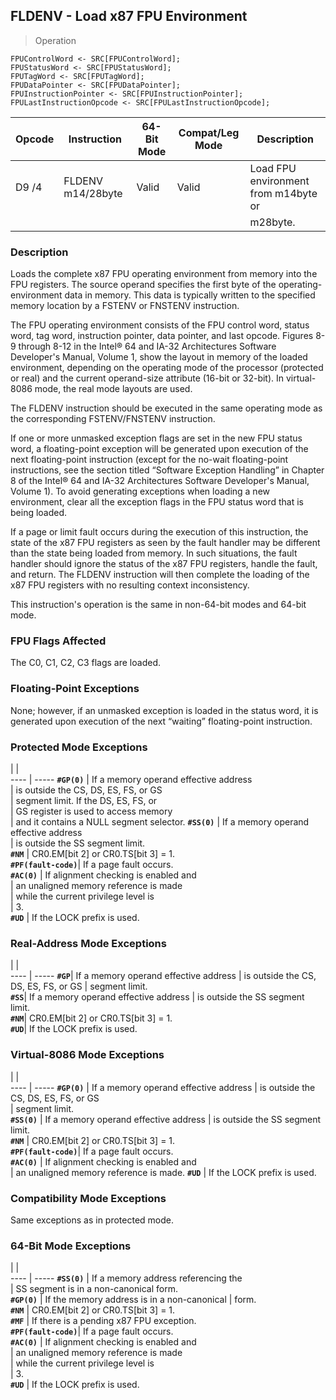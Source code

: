 ## FLDENV - Load x87 FPU Environment

> Operation

``` slim
FPUControlWord <- SRC[FPUControlWord];
FPUStatusWord <- SRC[FPUStatusWord];
FPUTagWord <- SRC[FPUTagWord];
FPUDataPointer <- SRC[FPUDataPointer];
FPUInstructionPointer <- SRC[FPUInstructionPointer];
FPULastInstructionOpcode <- SRC[FPULastInstructionOpcode];

```

 Opcode| Instruction      | 64-Bit Mode| Compat/Leg Mode| Description                         
 ---  | --- | --- | --- | ---
 D9 /4 | FLDENV m14/28byte| Valid      | Valid          | Load FPU environment from m14byte or
       |                  |            |                | m28byte.                            

### Description
Loads the complete x87 FPU operating environment from memory into the FPU registers.
The source operand specifies the first byte of the operating-environment data
in memory. This data is typically written to the specified memory location by
a FSTENV or FNSTENV instruction.

The FPU operating environment consists of the FPU control word, status word,
tag word, instruction pointer, data pointer, and last opcode. Figures 8-9 through
8-12 in the Intel® 64 and IA-32 Architectures Software Developer's Manual, Volume
1, show the layout in memory of the loaded environment, depending on the operating
mode of the processor (protected or real) and the current operand-size attribute
(16-bit or 32-bit). In virtual-8086 mode, the real mode layouts are used.

The FLDENV instruction should be executed in the same operating mode as the
corresponding FSTENV/FNSTENV instruction.

If one or more unmasked exception flags are set in the new FPU status word,
a floating-point exception will be generated upon execution of the next floating-point
instruction (except for the no-wait floating-point instructions, see the section
titled “Software Exception Handling” in Chapter 8 of the Intel® 64 and IA-32
Architectures Software Developer's Manual, Volume 1). To avoid generating exceptions
when loading a new environment, clear all the exception flags in the FPU status
word that is being loaded.

If a page or limit fault occurs during the execution of this instruction, the
state of the x87 FPU registers as seen by the fault handler may be different
than the state being loaded from memory. In such situations, the fault handler
should ignore the status of the x87 FPU registers, handle the fault, and return.
The FLDENV instruction will then complete the loading of the x87 FPU registers
with no resulting context inconsistency.

This instruction's operation is the same in non-64-bit modes and 64-bit mode.



### FPU Flags Affected
The C0, C1, C2, C3 flags are loaded.


### Floating-Point Exceptions
None; however, if an unmasked exception is loaded in the status word, it is
generated upon execution of the next “waiting” floating-point instruction.


### Protected Mode Exceptions
   | |  
---- | -----
 **``#GP(0)``**         | If a memory operand effective address   
                | is outside the CS, DS, ES, FS, or GS    
                | segment limit. If the DS, ES, FS, or    
                | GS register is used to access memory    
                | and it contains a NULL segment selector.
 **``#SS(0)``**         | If a memory operand effective address   
                | is outside the SS segment limit.        
 **``#NM``**            | CR0.EM[bit 2] or CR0.TS[bit 3] = 1.     
 **``#PF(fault-code)``**| If a page fault occurs.                 
 **``#AC(0)``**         | If alignment checking is enabled and    
                | an unaligned memory reference is made   
                | while the current privilege level is    
                | 3.                                      
 **``#UD``**            | If the LOCK prefix is used.             

### Real-Address Mode Exceptions
   | |  
---- | -----
 **``#GP``**| If a memory operand effective address
    | is outside the CS, DS, ES, FS, or GS 
    | segment limit.                       
 **``#SS``**| If a memory operand effective address
    | is outside the SS segment limit.     
 **``#NM``**| CR0.EM[bit 2] or CR0.TS[bit 3] = 1.  
 **``#UD``**| If the LOCK prefix is used.          

### Virtual-8086 Mode Exceptions
   | |  
---- | -----
 **``#GP(0)``**         | If a memory operand effective address 
                | is outside the CS, DS, ES, FS, or GS  
                | segment limit.                        
 **``#SS(0)``**         | If a memory operand effective address 
                | is outside the SS segment limit.      
 **``#NM``**            | CR0.EM[bit 2] or CR0.TS[bit 3] = 1.   
 **``#PF(fault-code)``**| If a page fault occurs.               
 **``#AC(0)``**         | If alignment checking is enabled and  
                | an unaligned memory reference is made.
 **``#UD``**            | If the LOCK prefix is used.           

### Compatibility Mode Exceptions
Same exceptions as in protected mode.


### 64-Bit Mode Exceptions
   | |  
---- | -----
 **``#SS(0)``**         | If a memory address referencing the        
                | SS segment is in a non-canonical form.     
 **``#GP(0)``**         | If the memory address is in a non-canonical
                | form.                                      
 **``#NM``**            | CR0.EM[bit 2] or CR0.TS[bit 3] = 1.        
 **``#MF``**            | If there is a pending x87 FPU exception.   
 **``#PF(fault-code)``**| If a page fault occurs.                    
 **``#AC(0)``**         | If alignment checking is enabled and       
                | an unaligned memory reference is made      
                | while the current privilege level is       
                | 3.                                         
 **``#UD``**            | If the LOCK prefix is used.                
